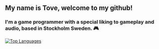 ## My name is Tove, welcome to my github!

### I'm a game programmer with a special liking to **gameplay** and **audio**, based in Stockholm Sweden. :video_game:

[![Top Languages](https://github-readme-stats.vercel.app/api/top-langs/?username=gittove)](https://github.com/gittove/github-readme-stats)

